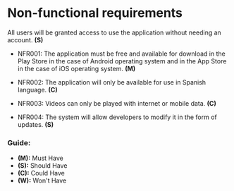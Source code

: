 # Non-functional requirements

All users will be granted access to use the application without needing an account. **(S)**

* NFR001: The application must be free and available for download in the Play Store in the case of Android operating system and in the App Store in the case of iOS operating system. **(M)**

* NFR002: The application will only be available for use in Spanish language. **(C)**

* NFR003: Videos can only be played with internet or mobile data. **(C)**
* NFR004: The system will allow developers to modify it in the form of updates. **(S)**

### Guide:
+ **(M):** Must Have
+ **(S):** Should Have
+ **(C):** Could Have
+ **(W):** Won't Have

